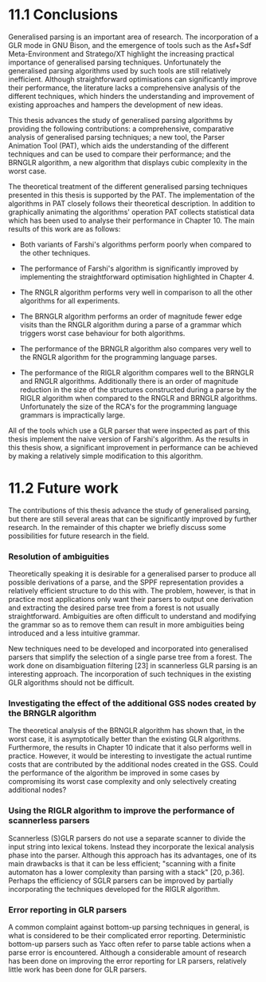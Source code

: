 

# 11.1 Conclusions

Generalised parsing is an important area of research. The incorporation of a GLR mode in GNU Bison, and the emergence of tools such as the Asf+Sdf Meta-Environment and Stratego/XT highlight the increasing practical importance of generalised parsing techniques. Unfortunately the generalised parsing algorithms used by such tools are still relatively inefficient. Although straightforward optimisations can significantly improve their performance, the literature lacks a comprehensive analysis of the different techniques, which hinders the understanding and improvement of existing approaches and hampers the development of new ideas.

This thesis advances the study of generalised parsing algorithms by providing the following contributions: a comprehensive, comparative analysis of generalised parsing techniques; a new tool, the Parser Animation Tool (PAT), which aids the understanding of the different techniques and can be used to compare their performance; and the BRNGLR algorithm, a new algorithm that displays cubic complexity in the worst case.

The theoretical treatment of the different generalised parsing techniques presented in this thesis is supported by the PAT. The implementation of the algorithms in PAT closely follows their theoretical description. In addition to graphically animating the algorithms' operation PAT collects statistical data which has been used to analyse their performance in Chapter 10. The main results of this work are as follows:

* Both variants of Farshi's algorithms perform poorly when compared to the other techniques.
* The performance of Farshi's algorithm is significantly improved by implementing the straightforward optimisation highlighted in Chapter 4.
* The RNGLR algorithm performs very well in comparison to all the other algorithms for all experiments.

* The BRNGLR algorithm performs an order of magnitude fewer edge visits than the RNGLR algorithm during a parse of a grammar which triggers worst case behaviour for both algorithms.
* The performance of the BRNGLR algorithm also compares very well to the RNGLR algorithm for the programming language parses.
* The performance of the RIGLR algorithm compares well to the BRNGLR and RNGLR algorithms. Additionally there is an order of magnitude reduction in the size of the structures constructed during a parse by the RIGLR algorithm when compared to the RNGLR and BRNGLR algorithms. Unfortunately the size of the RCA's for the programming language grammars is impractically large.

All of the tools which use a GLR parser that were inspected as part of this thesis implement the naive version of Farshi's algorithm. As the results in this thesis show, a significant improvement in performance can be achieved by making a relatively simple modification to this algorithm.

# 11.2 Future work

The contributions of this thesis advance the study of generalised parsing, but there are still several areas that can be significantly improved by further research. In the remainder of this chapter we briefly discuss some possibilities for future research in the field.

### Resolution of ambiguities

Theoretically speaking it is desirable for a generalised parser to produce all possible derivations of a parse, and the SPPF representation provides a relatively efficient structure to do this with. The problem, however, is that in practice most applications only want their parsers to output one derivation and extracting the desired parse tree from a forest is not usually straightforward. Ambiguities are often difficult to understand and modifying the grammar so as to remove them can result in more ambiguities being introduced and a less intuitive grammar.

New techniques need to be developed and incorporated into generalised parsers that simplify the selection of a single parse tree from a forest. The work done on disambiguation filtering [23] in scannerless GLR parsing is an interesting approach. The incorporation of such techniques in the existing GLR algorithms should not be difficult.

### Investigating the effect of the additional GSS nodes created by the BRNGLR algorithm

The theoretical analysis of the BRNGLR algorithm has shown that, in the worst case, it is asymptotically better than the existing GLR algorithms. Furthermore, the results in Chapter 10 indicate that it also performs well in practice. However, it would be interesting to investigate the actual runtime costs that are contributed by the additional nodes created in the GSS. Could the performance of the algorithm be improved in some cases by compromising its worst case complexity and only selectively creating additional nodes?

### Using the RIGLR algorithm to improve the performance of scannerless parsers

Scannerless (S)GLR parsers do not use a separate scanner to divide the input string into lexical tokens. Instead they incorporate the lexical analysis phase into the parser. Although this approach has its advantages, one of its main drawbacks is that it can be less efficient; "scanning with a finite automaton has a lower complexity than parsing with a stack" [20, p.36]. Perhaps the efficiency of SGLR parsers can be improved by partially incorporating the techniques developed for the RIGLR algorithm.

### Error reporting in GLR parsers

A common complaint against bottom-up parsing techniques in general, is what is considered to be their complicated error reporting. Deterministic bottom-up parsers such as Yacc often refer to parse table actions when a parse error is encountered. Although a considerable amount of research has been done on improving the error reporting for LR parsers, relatively little work has been done for GLR parsers.